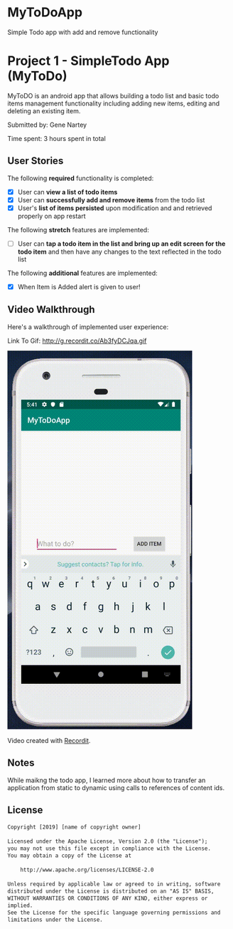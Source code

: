 # MyToDoApp
Simple Todo app with add and remove functionality 
# Project 1 - SimpleTodo App (MyToDo)

MyToDO is an android app that allows building a todo list and basic todo items management functionality including adding new items, editing and deleting an existing item.

Submitted by: Gene Nartey

Time spent: 3 hours spent in total

## User Stories

The following **required** functionality is completed:

* [x] User can **view a list of todo items**
* [x] User can **successfully add and remove items** from the todo list
* [x] User's **list of items persisted** upon modification and and retrieved properly on app restart

The following **stretch** features are implemented:

* [ ] User can **tap a todo item in the list and bring up an edit screen for the todo item** and then have any changes to the text reflected in the todo list

The following **additional** features are implemented:

* [x] When Item is Added alert is given to user!

## Video Walkthrough

Here's a walkthrough of implemented user experience:

Link To Gif:
http://g.recordit.co/Ab3fyDCJqa.gif

<img src='./SimpleToDoApp.gif' title='Video Walkthrough' width='' alt='Video Walkthrough' />

Video created with [Recordit](http://recordit.co/).

## Notes

While maikng the todo app, I learned more about how to transfer an application from static to dynamic using calls to references of content ids.  

## License

    Copyright [2019] [name of copyright owner]

    Licensed under the Apache License, Version 2.0 (the "License");
    you may not use this file except in compliance with the License.
    You may obtain a copy of the License at

        http://www.apache.org/licenses/LICENSE-2.0

    Unless required by applicable law or agreed to in writing, software
    distributed under the License is distributed on an "AS IS" BASIS,
    WITHOUT WARRANTIES OR CONDITIONS OF ANY KIND, either express or implied.
    See the License for the specific language governing permissions and
    limitations under the License.
